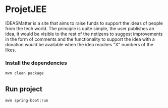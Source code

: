 # ProjetJEE
IDEASMatter is a site that aims to raise funds to support the ideas of
people from the tech world.
The principle is quite simple, the user publishes an idea, it would be visible to the
rest of the netizens to suggest improvements in the form of comments and the
functionality to support the idea with a donation would be available when the idea reaches
"X" numbers of the likes.


### Install the dependencies

```bash
mvn clean package
```

## Run project

```bash
mvn spring-boot:run
```
